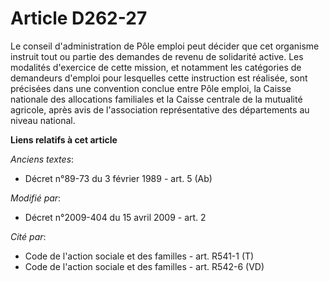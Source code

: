 # Article D262-27

Le conseil d'administration de Pôle emploi peut décider que cet organisme instruit tout ou partie des demandes de revenu de
solidarité active. Les modalités d'exercice de cette mission, et notamment les catégories de demandeurs d'emploi pour
lesquelles cette instruction est réalisée, sont précisées dans une convention conclue entre Pôle emploi, la Caisse nationale
des allocations familiales et la Caisse centrale de la mutualité agricole, après avis de l'association représentative des
départements au niveau national.

**Liens relatifs à cet article**

_Anciens textes_:

  - Décret n°89-73 du 3 février 1989 - art. 5 (Ab)

_Modifié par_:

  - Décret n°2009-404 du 15 avril 2009 - art. 2

_Cité par_:

  - Code de l'action sociale et des familles - art. R541-1 (T)
  - Code de l'action sociale et des familles - art. R542-6 (VD)
